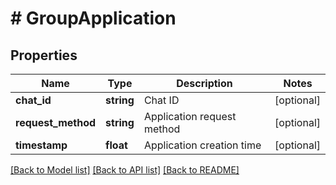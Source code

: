 # # GroupApplication

## Properties

Name | Type | Description | Notes
------------ | ------------- | ------------- | -------------
**chat_id** | **string** | Chat ID | [optional]
**request_method** | **string** | Application request method | [optional]
**timestamp** | **float** | Application creation time | [optional]

[[Back to Model list]](../../README.md#models) [[Back to API list]](../../README.md#endpoints) [[Back to README]](../../README.md)
